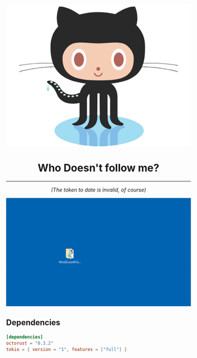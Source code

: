 <div align="center">

![logo](logo.png)

# Who Doesn't follow me?

---

*(The token to date is invalid, of course)*

![gif](gif.gif)

</div>


## Dependencies

```toml
[dependencies]
octorust = "0.3.2"
tokio = { version = "1", features = ["full"] }
```
